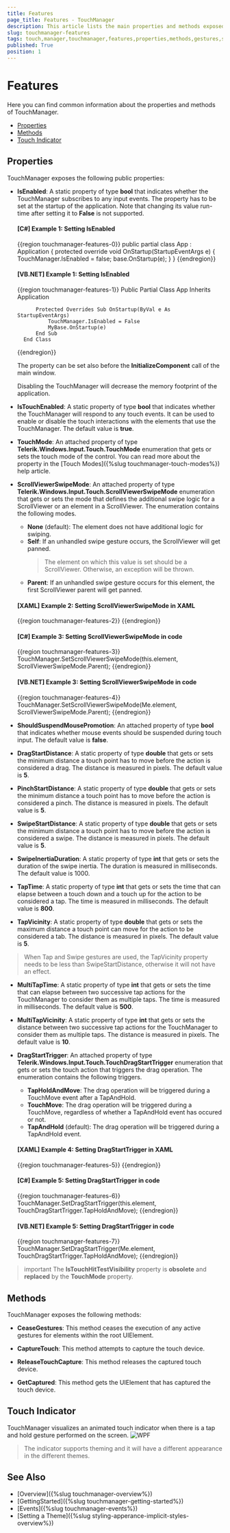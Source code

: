 ```yaml
---
title: Features
page_title: Features - TouchManager
description: This article lists the main properties and methods exposed by the TouchManager control.
slug: touchmanager-features
tags: touch,manager,touchmanager,features,properties,methods,gestures,swipe,tap,distance,duration,
published: True
position: 1
---
```


# Features

Here you can find common information about the properties and methods of TouchManager.

* [Properties](#properties)
* [Methods](#methods)
* [Touch Indicator](#touch-indicator)

## Properties

TouchManager exposes the following public properties:

* __IsEnabled__: A static property of type __bool__ that indicates whether the TouchManager subscribes to any input events. The property has to be set at the startup of the application. Note that changing its value run-time after setting it to **False** is not supported. 

	#### __[C#] Example 1: Setting IsEnabled__
	{{region touchmanager-features-0}}
		public partial class App : Application
		{
			protected override void OnStartup(StartupEventArgs e)
			{
				TouchManager.IsEnabled = false;
				base.OnStartup(e);
			}
		}
	{{endregion}}
	
	#### __[VB.NET] Example 1: Setting IsEnabled__
	{{region touchmanager-features-1}}
		Public Partial Class App
			Inherits Application

			Protected Overrides Sub OnStartup(ByVal e As StartupEventArgs)
				TouchManager.IsEnabled = False
				MyBase.OnStartup(e)
			End Sub
		End Class
	{{endregion}}
	
	The property can be set also before the **InitializeComponent** call of the main window.
	
	Disabling the TouchManager will decrease the memory footprint of the application.

* __IsTouchEnabled__: A static property of type __bool__ that indicates whether the TouchManager will respond to any touch events. It can be used to enable or disable the touch interactions with the elements that use the TouchManager. The default value is __true__.

* __TouchMode__: An attached property of type __Telerik.Windows.Input.Touch.TouchMode__ enumeration that gets or sets the touch mode of the control. You can read more about the property in the [Touch Modes]({%slug touchmanager-touch-modes%}) help article.

* __ScrollViewerSwipeMode__: An attached property of type __Telerik.Windows.Input.Touch.ScrollViewerSwipeMode__ enumeration that gets or sets the mode that defines the additional swipe logic for a ScrollViewer or an element in a ScrollViewer. The enumeration contains the following modes.
	* __None__ (default): The element does not have additional logic for swiping.
	* __Self__: If an unhandled swipe gesture occurs, the ScrollViewer will get panned.
		> The element on which this value is set should be a ScrollViewer. Otherwise, an exception will be thrown.
	* __Parent__: If an unhandled swipe gesture occurs for this element, the first ScrollViewer parent will get panned.
	
	#### __[XAML] Example 2: Setting ScrollViewerSwipeMode in XAML__
	{{region touchmanager-features-2}}
		<ListBox x:Name="element" telerik:TouchManager.ScrollViewerSwipeMode="Parent">
	{{endregion}}
		
	#### __[C#] Example 3: Setting ScrollViewerSwipeMode in code__
	{{region touchmanager-features-3}}
		TouchManager.SetScrollViewerSwipeMode(this.element, ScrollViewerSwipeMode.Parent);
	{{endregion}}
		
	#### __[VB.NET] Example 3: Setting ScrollViewerSwipeMode in code__
	{{region touchmanager-features-4}}
		TouchManager.SetScrollViewerSwipeMode(Me.element, ScrollViewerSwipeMode.Parent);
	{{endregion}}

* __ShouldSuspendMousePromotion__: An attached property of type __bool__ that indicates whether mouse events should be suspended during touch input. The default value is __false__.
		
* __DragStartDistance__: A static property of type __double__ that gets or sets the minimum distance a touch point has to move before the action is considered a drag. The distance is measured in pixels. The default value is __5__.

* __PinchStartDistance__: A static property of type __double__ that gets or sets the minimum distance a touch point has to move before the action is considered a pinch. The distance is measured in pixels. The default value is __5__.

* __SwipeStartDistance__: A static property of type __double__ that gets or sets the minimum distance a touch point has to move before the action is considered a swipe. The distance is measured in pixels. The default value is __5__.

* __SwipeInertiaDuration__: A static property of type __int__ that gets or sets the duration of the swipe inertia. The duration is measured in milliseconds. The default value is 1000.

* __TapTime__: A static property of type __int__ that gets or sets the time that can elapse between a touch down and a touch up for the action to be considered a tap. The time is measured in milliseconds. The default value is __800__.

* __TapVicinity__: A static property of type __double__ that gets or sets the maximum distance a touch point can move for the action to be considered a tab. The distance is measured in pixels. The default value is __5__.

>When Tap and Swipe gestures are used, the TapVicinity property needs to be less than SwipeStartDistance, otherwise it will not have an effect.

* __MultiTapTime__: A static property of type __int__ that gets or sets the time that can elapse between two successive tap actions for the TouchManager to consider them as multiple taps. The time is measured in milliseconds. The default value is __500__.

* __MultiTapVicinity__: A static property of type __int__ that gets or sets the distance between two successive tap actions for the TouchManager to consider them as multiple taps. The distance is measured in pixels. The default value is __10__.

* __DragStartTrigger__: An attached property of type __Telerik.Windows.Input.Touch.TouchDragStartTrigger__ enumeration that gets or sets the touch action that triggers the drag operation. The enumeration contains the following triggers.
	* __TapHoldAndMove__: The drag operation will be triggered during a TouchMove event after a TapAndHold.
	* __TouchMove__: The drag operation will be triggered during a TouchMove, regardless of whether a TapAndHold event has occured or not.
	* __TapAndHold__ (default): The drag operation will be triggered during a TapAndHold event.

	#### __[XAML] Example 4: Setting DragStartTrigger in XAML__
	{{region touchmanager-features-5}}
		<Border x:Name="element" telerik:TouchManager.DragStartTrigger="TapHoldAndMove">
	{{endregion}}
		
	#### __[C#] Example 5: Setting DragStartTrigger in code__
	{{region touchmanager-features-6}}
		TouchManager.SetDragStartTrigger(this.element, TouchDragStartTrigger.TapHoldAndMove);
	{{endregion}}
		
	#### __[VB.NET] Example 5: Setting DragStartTrigger in code__
	{{region touchmanager-features-7}}
		TouchManager.SetDragStartTrigger(Me.element, TouchDragStartTrigger.TapHoldAndMove);
	{{endregion}}

>important The __IsTouchHitTestVisibility__ property is __obsolete__ and __replaced__ by the __TouchMode__ property.

## Methods

TouchManager exposes the following methods:

* __CeaseGestures__: This method ceases the execution of any active gestures for elements within the root UIElement.

* __CaptureTouch__: This method attempts to capture the touch device.

* __ReleaseTouchCapture__: This method releases the captured touch device.

* __GetCaptured__: This method gets the UIElement that has captured the touch device.

## Touch Indicator

TouchManager visualizes an animated touch indicator when there is a tap and hold gesture performed on the screen. 
![WPF ](images/touchmanager_features_01.png)

> The indicator supports theming and it will have a different appearance in the different themes.

## See Also
* [Overview]({%slug touchmanager-overview%})
* [GettingStarted]({%slug touchmanager-getting-started%})
* [Events]({%slug touchmanager-events%})
* [Setting a Theme]({%slug styling-apperance-implicit-styles-overview%})
